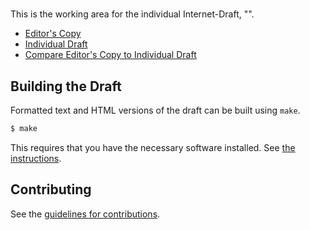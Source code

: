 # 

This is the working area for the individual Internet-Draft, "".

* [Editor's Copy](https://VCGTF.github.io/draft-crypto-assets-security-requirements/#go.draft-vcgtf-crypto-assets-exchange-security-considerations.html)
* [Individual Draft](https://tools.ietf.org/html/draft-vcgtf-crypto-assets-exchange-security-considerations)
* [Compare Editor's Copy to Individual Draft](https://VCGTF.github.io/draft-crypto-assets-security-requirements/#go.draft-vcgtf-crypto-assets-exchange-security-considerations.diff)

## Building the Draft

Formatted text and HTML versions of the draft can be built using `make`.

```sh
$ make
```

This requires that you have the necessary software installed.  See
[the instructions](https://github.com/martinthomson/i-d-template/blob/master/doc/SETUP.md).


## Contributing

See the
[guidelines for contributions](https://github.com/VCGTF/draft-crypto-assets-security-requirements/blob/master/CONTRIBUTING.md).
